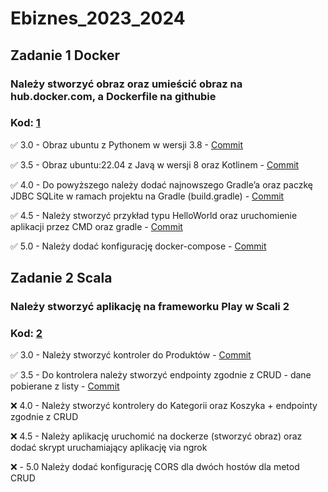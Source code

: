 # Ebiznes_2023_2024
## **Zadanie 1** Docker

### Należy stworzyć obraz oraz umieścić obraz na hub.docker.com, a Dockerfile na githubie

### **Kod**: [1](https://github.com/Leovambarii/E_biznes_2023_2024/tree/main/1)

:white_check_mark: 3.0 - Obraz ubuntu z Pythonem w wersji 3.8 - [Commit](https://github.com/Leovambarii/E_biznes_2023_2024/commit/9eb6aded5780b876c9a35e9a37ceab3a6c920abc)

:white_check_mark: 3.5 - Obraz ubuntu:22.04 z Javą w wersji 8 oraz Kotlinem - [Commit](https://github.com/Leovambarii/E_biznes_2023_2024/commit/9eb6aded5780b876c9a35e9a37ceab3a6c920abc)

:white_check_mark: 4.0 - Do powyższego należy dodać najnowszego Gradle’a oraz paczkę JDBC SQLite w ramach projektu na Gradle (build.gradle) - [Commit](https://github.com/Leovambarii/E_biznes_2023_2024/commit/9eb6aded5780b876c9a35e9a37ceab3a6c920abc)

:white_check_mark: 4.5 - Należy stworzyć przykład typu HelloWorld oraz uruchomienie aplikacji przez CMD oraz gradle - [Commit](https://github.com/Leovambarii/E_biznes_2023_2024/commit/9eb6aded5780b876c9a35e9a37ceab3a6c920abc)

:white_check_mark: 5.0 - Należy dodać konfigurację docker-compose - [Commit](https://github.com/Leovambarii/E_biznes_2023_2024/commit/9eb6aded5780b876c9a35e9a37ceab3a6c920abc)

## **Zadanie 2** Scala

### Należy stworzyć aplikację na frameworku Play w Scali 2

### **Kod**: [2](https://github.com/Leovambarii/E_biznes_2023_2024/tree/main/2/ScalaProject)

:white_check_mark: 3.0 - Należy stworzyć kontroler do Produktów - [Commit](https://github.com/Leovambarii/E_biznes_2023_2024/commit/22eba476a524cb29661eab9ecbd0c5794ebc6ed9)

:white_check_mark: 3.5 - Do kontrolera należy stworzyć endpointy zgodnie z CRUD - dane pobierane z listy - [Commit](https://github.com/Leovambarii/E_biznes_2023_2024/commit/22eba476a524cb29661eab9ecbd0c5794ebc6ed9)

:x: 4.0 - Należy stworzyć kontrolery do Kategorii oraz Koszyka + endpointy zgodnie z CRUD

:x: 4.5 - Należy aplikację uruchomić na dockerze (stworzyć obraz) oraz dodać skrypt uruchamiający aplikację via ngrok

:x: - 5.0 Należy dodać konfigurację CORS dla dwóch hostów dla metod CRUD
